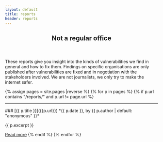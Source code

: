 ```yaml
---
layout: default
title: reports
header: reports
---
```

<header>
	<h2>Not a regular office</h2>
</header>

These reports give you insight into the kinds of vulnerabilities we find in general and how to fix them. Findings on specific organisations are only published after vulnerabilities are fixed and in negotiation with the stakeholders involved. We are not journalists, we only try to make the internet safer.

{% assign pages = site.pages |reverse %}
{% for p in pages %}
{% if p.url contains "/reports/" and p.url != page.url %}
<hr>
### [{{ p.title }}]({{p.url}})
*{{ p.date }}, by {{ p.author | default: "anonymous" }}*

{{ p.excerpt }}

[Read more]({{p.url}})
{% endif %}
{% endfor %}
